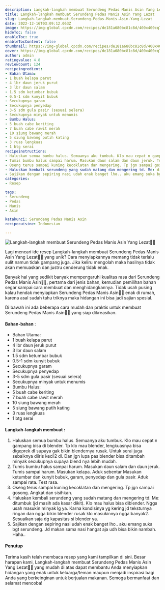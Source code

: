 ```yaml
---
description: Langkah-langkah membuat Serundeng Pedas Manis Asin Yang Lezat"
title: Langkah-langkah membuat Serundeng Pedas Manis Asin Yang Lezat
slug: Langkah-langkah-membuat-Serundeng-Pedas-Manis-Asin-Yang-Lezat
date: 2022-12-16T03:09:12.063Z
image: https://img-global.cpcdn.com/recipes/de181a680bc81c8d/400x400cq70/photo.jpg
hideToc: false
enableToc: true
enableTocContent: false
thumbnail: https://img-global.cpcdn.com/recipes/de181a680bc81c8d/400x400cq70/photo.jpg
cover: https://img-global.cpcdn.com/recipes/de181a680bc81c8d/400x400cq70/photo.jpg
author: admin
ratingvalue: 4.8
reviewcount: 124
recipeingredient:
- Bahan Utama:
- 1 buah kelapa parut
- 4 lbr daun jeruk purut
- 3 lbr daun salam
- 1.5 sdm ketumbar bubuk
- 0.5-1 sdm kunyit bubuk
- Secukupnya garam
- Secukupnya penyedap
- 3-5 sdm gula pasir (sesuai selera)
- Secukupnya minyak untuk menumis
- Bumbu Halus:
- 5 buah cabe keriting
- 7 buah cabe rawit merah
- 10 siung bawang merah
- 5 siung bawang putih kating
- 3 ruas lengkuas
- 1 btg serai
recipeinstructions:
- Haluskan semua bumbu halus. Semuanya aku tumbuk. Klo mau cepat n gampang bisa di blender. Tp klo mau blender, lengkuasnya bisa digeprek dl supaya gak bikin blendernya rusak. Untuk serai juga sebaiknya diiris kecil2 dl. Dan jgn lupa pas blender bisa ditambah minyak secukupnya supaya blend nya lebih mudah.
- Tumis bumbu halus sampai harum. Masukan daun salam dan daun jeruk. Tumis sampai harum. Masukan kelapa. Aduk sebentar Masukan ketumbar dan kunyit bubuk, garam, penyedap dan gula pasir. Aduk sampai rata. Test rasa.
- Oseng terus sampai kuning kecoklatan dan mengering. Tp jgn sampai gosong. Angkat dan sisihkan.
- Haluskan kembali serundeng yang sudah matang dan mengering td. Me: ditumbuk (jd masih ada kasar dikit). Klo mau halus bisa diblender. Ngga usah masukin minyak lg ya. Karna kondisinya yg kering jd teksturnya ringan dan ngga bikin blender rusak klo masukinnya ngga banyak2. Sesuaikan saja dg kapasitas si blender ya.
- Sajikan dengan sepiring nasi udah enak banget lho.. aku emang suka bgt serundeng. Jd makan sama nasi hangat aja udh bisa bikin nambah. Haha..
categories:
- Resep

tags:
- Serundeng
- Pedas
- Manis
- Asin

katakunci: Serundeng Pedas Manis Asin
recipecuisine: Indonesian

---
```


![Langkah-langkah membuat Serundeng Pedas Manis Asin Yang Lezat👩‍🍳](https://img-global.cpcdn.com/recipes/de181a680bc81c8d/400x400cq70/photo.jpg)

Lagi mencari ide resep Langkah-langkah membuat Serundeng Pedas Manis Asin Yang Lezat👩‍🍳 yang unik? Cara menyiapkannya memang tidak terlalu sulit namun tidak gampang juga. Jika keliru mengolah maka hasilnya tidak akan memuaskan dan justru cenderung tidak enak.

Banyak hal yang sedikit banyak mempengaruhi kualitas rasa dari Serundeng Pedas Manis Asin👩‍🍳, pertama dari jenis bahan, kemudian pemilihan bahan segar sampai cara membuat dan menghidangkannya. Tidak usah pusing kalau hendak menyiapkan Serundeng Pedas Manis Asin👩‍🍳 enak di rumah, karena asal sudah tahu triknya maka hidangan ini bisa jadi sajian spesial.

Di bawah ini ada beberapa cara mudah dan praktis untuk membuat Serundeng Pedas Manis Asin👩‍🍳 yang siap dikreasikan.

<!--inarticleads1-->

#### Bahan-bahan :

- Bahan Utama:
- 1 buah kelapa parut
- 4 lbr daun jeruk purut
- 3 lbr daun salam
- 1.5 sdm ketumbar bubuk
- 0.5-1 sdm kunyit bubuk
- Secukupnya garam
- Secukupnya penyedap
- 3-5 sdm gula pasir (sesuai selera)
- Secukupnya minyak untuk menumis
- Bumbu Halus:
- 5 buah cabe keriting
- 7 buah cabe rawit merah
- 10 siung bawang merah
- 5 siung bawang putih kating
- 3 ruas lengkuas
- 1 btg serai

<!--inarticleads2-->

#### Langkah-langkah membuat :

1. Haluskan semua bumbu halus. Semuanya aku tumbuk. Klo mau cepat n gampang bisa di blender. Tp klo mau blender, lengkuasnya bisa digeprek dl supaya gak bikin blendernya rusak. Untuk serai juga sebaiknya diiris kecil2 dl. Dan jgn lupa pas blender bisa ditambah minyak secukupnya supaya blend nya lebih mudah.
1. Tumis bumbu halus sampai harum. Masukan daun salam dan daun jeruk. Tumis sampai harum. Masukan kelapa. Aduk sebentar Masukan ketumbar dan kunyit bubuk, garam, penyedap dan gula pasir. Aduk sampai rata. Test rasa.
1. Oseng terus sampai kuning kecoklatan dan mengering. Tp jgn sampai gosong. Angkat dan sisihkan.
1. Haluskan kembali serundeng yang sudah matang dan mengering td. Me: ditumbuk (jd masih ada kasar dikit). Klo mau halus bisa diblender. Ngga usah masukin minyak lg ya. Karna kondisinya yg kering jd teksturnya ringan dan ngga bikin blender rusak klo masukinnya ngga banyak2. Sesuaikan saja dg kapasitas si blender ya.
1. Sajikan dengan sepiring nasi udah enak banget lho.. aku emang suka bgt serundeng. Jd makan sama nasi hangat aja udh bisa bikin nambah. Haha..

#### Penutup

Terima kasih telah membaca resep yang kami tampilkan di sini. Besar harapan kami, Langkah-langkah membuat Serundeng Pedas Manis Asin Yang Lezat👩‍🍳 yang mudah di atas dapat membantu Anda menyiapkan hidangan yang enak untuk keluarga/teman maupun menjadi inspirasi bagi Anda yang berkeinginan untuk berjualan makanan. Semoga bermanfaat dan selamat mencoba!
